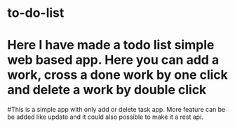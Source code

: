 # to-do-list
# Here I have made a todo list simple web based app. Here you can add a work, cross a done work by one click and delete a work by double click
#This is a simple app with only add or delete task app. More feature can be be added like update and it could also possible to make it a rest api.
